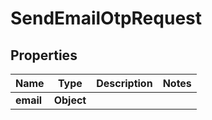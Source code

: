 

# SendEmailOtpRequest


## Properties

| Name | Type | Description | Notes |
|------------ | ------------- | ------------- | -------------|
|**email** | **Object** |  |  |



